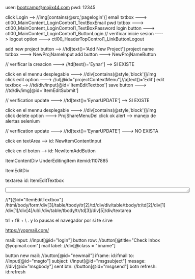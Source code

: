 user: bootcamp@mojix44.com
pwd: 12345

click Login -->  //img[contains(@src,'pagelogin')]
email txtbox ---> ctl00_MainContent_LoginControl1_TextBoxEmail
pwd txtbox ---> ctl00_MainContent_LoginControl1_TextBoxPassword
login button ---> ctl00_MainContent_LoginControl1_ButtonLogin
// verificar inicie sesion  ---->  logout option ---> ctl00_HeaderTopControl1_LinkButtonLogout

add new project button --> //td[text()='Add New Project']
project name txtbox ---> NewProjNameInput
add button ---> NewProjNameButton



// verificar la creacion  ---> //td[text()='Eynar'] --> SI EXISTE

click en el mennu desplegable ---> //div[contains(@style,'block')]/img
click edit option ---> //ul[@id="projectContextMenu"]//a[text()='Edit']
edit textbox --> //td/div/input[@id='ItemEditTextbox']
save button ---> //td/div/img[@id='ItemEditSubmit']

// verification update  ---> //td[text()='EynarUPDATE']  --> SI EXISTE

click en el mennu desplegable ---> //div[contains(@style,'block')]/img
click delete option ---> ProjShareMenuDel
click ok alert --> manejo de alertas selenium

// verification update  ---> //td[text()='EynarUPDATE'] ---> NO EXISTA


click en textArea --> id: NewItemContentInput

click en el boton --> id: NewItemAddButton

ItemContentDiv UnderEditingItem
itemid:1107885

ItemEditDiv

textarea id: ItemEditTextbox

<textarea id="ItemEditTextbox" type="text" value="" class="InputTextEdit InputTextEditItem" autocomplete="off" onkeydown="ItemList.ItemEditKeyDown(event, this);" onblur="ItemList.ItemLostFocus(this);" itemid="11079193" readonly="readonly" style="height: 15px; width: 579px;"></textarea>

//*[@id="ItemEditTextbox"]
/html/body/form/div[3]/table/tbody/tr[2]/td/div/div/table/tbody/tr/td[2]/div[1]/div[1]/div[4]/ul/li/div/table/tbody/tr/td[3]/div[5]/div/textarea

trl + f8 + \ . y lo pausas el navegador por si te sirve

https://yopmail.com/

mail: input: //input[@id="login"]
button row: //button[@title="Check Inbox @yopmail.com"]
mail label: //div[@class = "bname"]

button new mail: //button[@id="newmail"]
iframe: id:ifmail
to: //input[@id="msgto"]
subject: //input[@id="msgsubject"]
mesage: //div[@id="msgbody"]
sent btn: //button[@id="msgsend"]
botn refresh: id:refresh  


